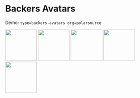 # Backers Avatars

Demo: `type=backers-avatars org=polarsource`

<!-- POLAR type=backers-avatars id=jqfqrilw org=polarsource -->
<a href="https://github.com/birkjernstrom"><img src="https://avatars.githubusercontent.com/u/281715?v=4" width=100 height=100 /></a>
<a href="https://github.com/drunkwcodes"><img src="https://avatars.githubusercontent.com/u/36228443?v=4" width=100 height=100 /></a>
<a href="https://github.com/zegl"><img src="https://avatars.githubusercontent.com/u/47952?v=4" width=100 height=100 /></a>
<a href="https://github.com/emilwidlund"><img src="https://avatars.githubusercontent.com/u/10053249?v=4" width=100 height=100 /></a>
<a href="https://github.com/polarsource"><img src="https://avatars.githubusercontent.com/u/105373340?v=4" width=100 height=100 /></a>

<!-- POLAR-END id=jqfqrilw -->